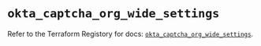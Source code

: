 # `okta_captcha_org_wide_settings`

Refer to the Terraform Registory for docs: [`okta_captcha_org_wide_settings`](https://registry.terraform.io/providers/okta/okta/4.6.2/docs/resources/captcha_org_wide_settings).
